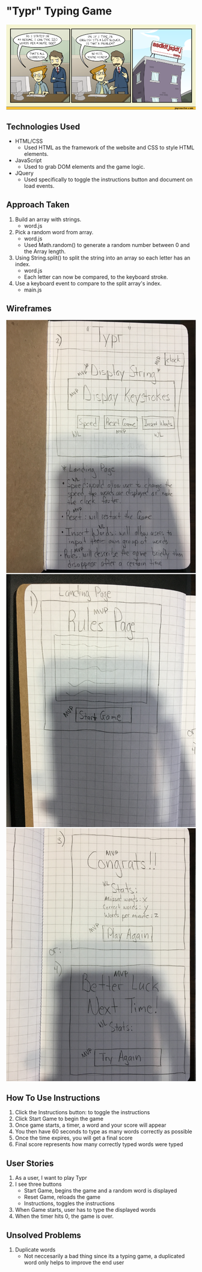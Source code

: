 # "Typr" Typing Game
![typing joke](./readme-assets/typing-joke.png)

## Technologies Used
* HTML/CSS
   * Used HTML as the framework of the website and CSS to style HTML elements.
* JavaScript
   * Used to grab DOM elements and the game logic.
* JQuery
   * Used specifically to toggle the instructions button and document on load events.

## Approach Taken
1. Build an array with strings.
   * word.js
2. Pick a random word from array.
   * word.js
   * Used Math.random() to generate a random number between 0 and the Array length.
3. Using String.split() to split the string into an array so each letter has an index.
   * word.js
   * Each letter can now be compared, to the keyboard stroke.
4. Use a keyboard event to compare to the split array's index.
   * main.js

## Wireframes
![Wire Frame 1](./readme-assets/wireframe1.JPG)
![Wire Frame 2](./readme-assets/wireframe2.JPG)
![Wire Frame 3](./readme-assets/wireframe3.JPG)

## How To Use Instructions
1. Click the Instructions button: to toggle the instructions
2. Click Start Game to begin the game
3. Once game starts, a timer, a word and your score will appear
4. You then have 60 seconds to type as many words correctly as possible
5. Once the time expires, you will get a final score
6. Final score represents how many correctly typed words were typed

## User Stories
1. As a user, I want to play Typr
2. I see three buttons
   * Start Game, begins the game and a random word is displayed
   * Reset Game, reloads the game
   * Instructions, toggles the instructions
3. When Game starts, user has to type the displayed words
4. When the timer hits 0, the game is over.

## Unsolved Problems
1. Duplicate words
   * Not neccesarily a bad thing since its a typing game, a duplicated word only helps to improve the end user